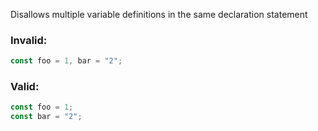 Disallows multiple variable definitions in the same declaration statement

### Invalid:

```typescript
const foo = 1, bar = "2";
```

### Valid:

```typescript
const foo = 1;
const bar = "2";
```
